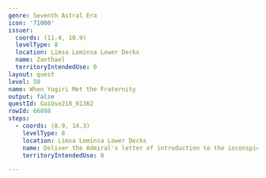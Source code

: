 ```yaml
---
genre: Seventh Astral Era
icon: '71000'
issuer:
  coords: (11.4, 10.9)
  levelType: 8
  location: Limsa Lominsa Lower Decks
  name: Zanthael
  territoryIntendedUse: 0
layout: quest
level: 50
name: When Yugiri Met the Fraternity
output: false
questId: GaiUse218_01362
rowId: 66898
steps:
  - coords: (8.9, 14.3)
    levelType: 8
    location: Limsa Lominsa Lower Decks
    name: Deliver the Admiral's letter of introduction to the inconspicuous man.
    territoryIntendedUse: 0

---
```

